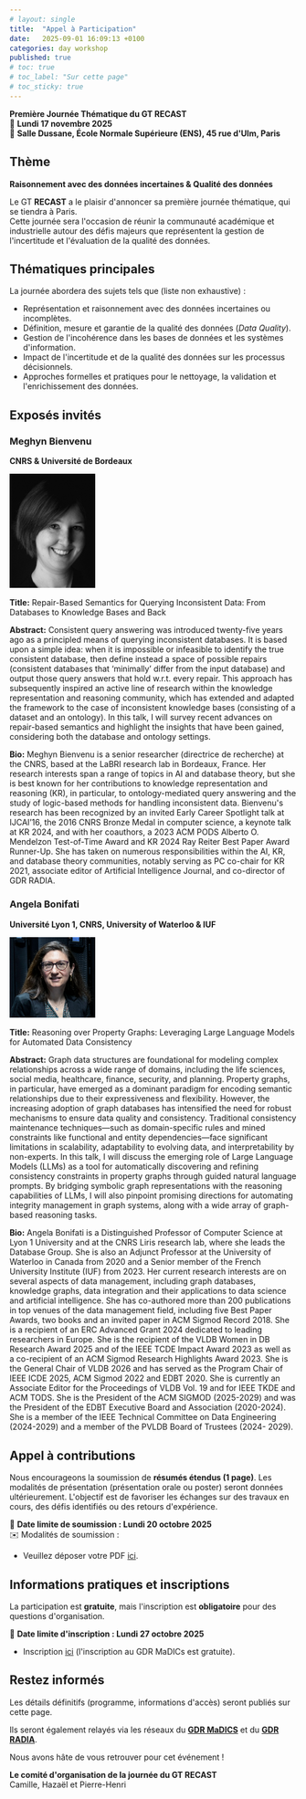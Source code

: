 ```yaml
---
# layout: single
title:  "Appel à Participation"
date:   2025-09-01 16:09:13 +0100
categories: day workshop
published: true
# toc: true
# toc_label: "Sur cette page"
# toc_sticky: true
---
```


**Première Journée Thématique du GT RECAST**  
📅 **Lundi 17 novembre 2025**  
📍 **Salle Dussane, École Normale Supérieure (ENS), 45 rue d'Ulm, Paris**  

## Thème

**Raisonnement avec des données incertaines & Qualité des données**

Le GT **RECAST** a le plaisir d'annoncer sa première journée thématique, qui se tiendra à Paris.  
Cette journée sera l'occasion de réunir la communauté académique et industrielle autour des défis majeurs que représentent la gestion de l'incertitude et l'évaluation de la qualité des données.

## Thématiques principales  

La journée abordera des sujets tels que (liste non exhaustive) :  

- Représentation et raisonnement avec des données incertaines ou incomplètes.  
- Définition, mesure et garantie de la qualité des données (*Data Quality*).  
- Gestion de l'incohérence dans les bases de données et les systèmes d'information.  
- Impact de l'incertitude et de la qualité des données sur les processus décisionnels.  
- Approches formelles et pratiques pour le nettoyage, la validation et l'enrichissement des données.  

## Exposés invités

### Meghyn Bienvenu

**CNRS & Université de Bordeaux**

<img src="meghyn-bw.jpeg" alt="Meghyn Bienvenu" width="150"/>

**Title:** Repair-Based Semantics for Querying Inconsistent Data: From Databases to Knowledge Bases and Back

**Abstract:** Consistent query answering was introduced twenty-five years ago as a principled means of querying inconsistent databases. It is based upon a simple idea: when it is impossible or infeasible to identify the true consistent database, then define instead a space of possible repairs (consistent databases that ‘minimally’ differ from the input database) and output those query answers that hold w.r.t. every repair. This approach has subsequently inspired an active line of research within the knowledge representation and reasoning community, which has extended and adapted the framework to the case of inconsistent knowledge bases (consisting of a dataset and an ontology). In this talk, I will survey recent advances on repair-based semantics and highlight the insights that have been gained, considering both the database and ontology settings.

**Bio:** Meghyn Bienvenu is a senior researcher (directrice de recherche) at the CNRS, based at the LaBRI research lab in Bordeaux, France.  Her research interests span a range of topics in AI and database theory, but she is best known for her contributions to knowledge representation and reasoning (KR), in particular, to ontology-mediated query answering and the study of logic-based methods for handling inconsistent data.  Bienvenu's research has been recognized by an invited Early Career Spotlight talk at IJCAI’16, the 2016 CNRS Bronze Medal in computer science, a keynote talk at KR 2024, and with her coauthors, a 2023 ACM PODS Alberto O. Mendelzon Test-of-Time Award and KR 2024 Ray Reiter Best Paper Award Runner-Up. She has taken on numerous responsibilities within the AI, KR, and database theory communities, notably serving as PC co-chair for KR 2021, associate editor of Artificial Intelligence Journal, and co-director of GDR RADIA. 

### Angela Bonifati

**Université Lyon 1, CNRS, University of Waterloo & IUF**

<img src="bonifati.png" alt="Angela Bonifati" width="150"/>

**Title:** Reasoning over Property Graphs: Leveraging Large Language Models for Automated Data Consistency

**Abstract:** Graph data structures are foundational for modeling complex
relationships across a wide range of domains, including the life
sciences, social media, healthcare, finance, security, and planning.
Property graphs, in particular, have emerged as a dominant paradigm
for encoding semantic relationships due to their expressiveness and
flexibility. However, the increasing adoption of graph databases has
intensified the need for robust mechanisms to ensure data quality and
consistency.
Traditional consistency maintenance techniques—such as domain-specific
rules and mined constraints like functional and entity
dependencies—face significant limitations in scalability, adaptability
to evolving data, and interpretability by non-experts. In this talk, I
will discuss the emerging role of Large Language Models (LLMs) as a
tool for automatically discovering and refining consistency
constraints in property graphs through guided natural language
prompts.
By bridging symbolic graph representations with the reasoning
capabilities of LLMs, I will also pinpoint promising directions for
automating integrity management in graph systems, along with a wide
array of graph-based reasoning tasks.

**Bio:** Angela Bonifati is a Distinguished Professor of Computer Science at
Lyon 1 University and at the CNRS Liris research lab, where she leads
the Database Group. She is also an Adjunct Professor at the University
of Waterloo in Canada from 2020 and a Senior member of the French
University Institute (IUF) from 2023. Her current research interests
are on several aspects of data management, including graph databases,
knowledge graphs, data integration and their applications to data
science and artificial intelligence. She has co-authored more than 200
publications in top venues of the data management field, including
five Best Paper Awards, two books and an invited paper in ACM Sigmod
Record 2018. She is a recipient of an ERC Advanced Grant 2024
dedicated to leading researchers in Europe. She is the
recipient of the VLDB Women in DB Research Award 2025 and of the IEEE
TCDE Impact Award 2023 as well as a co-recipient of an ACM Sigmod Research Highlights Award 2023.
She is the General Chair of VLDB 2026 and has served as the Program Chair of IEEE ICDE 2025, ACM Sigmod 2022 and EDBT 2020. She is currently an Associate
Editor for the Proceedings of VLDB Vol. 19 and for IEEE TKDE and ACM TODS.
She is the President of the ACM SIGMOD (2025-2029) and was the President of the EDBT Executive Board and Association (2020-2024). She is a member of the IEEE Technical Committee on Data Engineering (2024-2029) and a member of the PVLDB
Board of Trustees (2024- 2029).

## Appel à contributions  

Nous encourageons la soumission de **résumés étendus (1 page)**. Les modalités de présentation (présentation orale ou poster) seront données ultérieurement. L'objectif est de favoriser les échanges sur des travaux en cours, des défis identifiés ou des retours d'expérience.  

📅 **Date limite de soumission : Lundi 20 octobre 2025**  
✉️ Modalités de soumission :  
- Veuillez déposer votre PDF [ici](https://nextcloud.lisn.upsaclay.fr/index.php/s/B3KzgDxHTETQ9Lb).


## Informations pratiques et inscriptions  

La participation est **gratuite**, mais l'inscription est **obligatoire** pour des questions d'organisation.  

📅 **Date limite d'inscription : Lundi 27 octobre 2025**  

- Inscription [ici](https://www.madics.fr/manifestations/organisation/inscription/?manif=1757424554-9825) (l'inscription au GDR MaDICs est gratuite). 

## Restez informés  

Les détails définitifs (programme, informations d'accès) seront publiés sur cette page.

Ils seront également relayés via les réseaux du [**GDR MaDICS**](https://www.madics.fr/) et du [**GDR RADIA**](https://gdr-radia.cnrs.fr/).  

Nous avons hâte de vous retrouver pour cet événement !  

**Le comité d'organisation de la journée du GT RECAST**  
Camille, Hazaël et Pierre-Henri  
